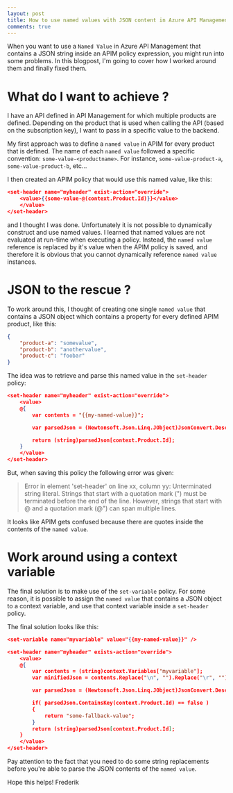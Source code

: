 ```yaml
---
layout: post
title: How to use named values with JSON content in Azure API Management Policies
comments: true
---
```


When you want to use a `Named Value` in Azure API Management that contains a JSON string inside an APIM policy expression, you might run into some problems.
In this blogpost, I'm going to cover how I worked around them and finally fixed them.

# What do I want to achieve ?

I have an API defined in API Management for which multiple products are defined.  Depending on the product that is used when calling the API (based on the subscription key), I want to pass in a specific value to the backend.

My first approach was to define a `named value` in APIM for every product that is defined.  The name of each `named value` followed a specific convention: `some-value-<productname>`.  For instance, `some-value-product-a`, `some-value-product-b`, etc...

I then created an APIM policy that would use this named value, like this:

```json
<set-header name="myheader" exist-action="override">
    <value>{{some-value-@(context.Product.Id)}}</value>    
    </value>
</set-header>
```

and I thought I was done.  Unfortunately it is not possible to dynamically construct and use named values.  I learned that named values are not evaluated at run-time when executing a policy.  Instead, the `named value` reference is replaced by it's value when the APIM policy is saved, and therefore it is obvious that you cannot dynamically reference `named value` instances.

# JSON to the rescue ?

To work around this, I thought of creating one single `named value` that contains a JSON object which contains a property for every defined APIM product, like this:

```json
{
    "product-a": "somevalue",
    "product-b": "anothervalue",
    "product-c": "foobar"
}
```

The idea was to retrieve and parse this named value in the `set-header` policy:

```json
<set-header name="myheader" exist-action="override">
    <value>
    @{
        var contents = "{{my-named-value}}";

        var parsedJson = (Newtonsoft.Json.Linq.JObject)JsonConvert.DeserializeObject(contents);

        return (string)parsedJson[context.Product.Id];
    }
    </value>
</set-header>
```

But, when saving this policy the following error was given:

> Error in element 'set-header' on line xx, column yy: Unterminated string literal. Strings that start with a quotation mark (") must be terminated before the end of the line. However, strings that start with @ and a quotation mark (@") can span multiple lines.

It looks like APIM gets confused because there are quotes inside the contents of the `named value`.

# Work around using a context variable

The final solution is to make use of the `set-variable` policy.  For some reason, it is possible to assign the `named value` that contains a JSON object to a context variable, and use that context variable inside a `set-header` policy.

The final solution looks like this:

```json
<set-variable name="myvariable" value="{{my-named-value}}" />

<set-header name="myheader" exists-action="override">
    <value>
    @{
        var contents = (string)context.Variables["myvariable"];
        var minifiedJson = contents.Replace("\n", "").Replace("\r", "").Replace("\\", "");

        var parsedJson = (Newtonsoft.Json.Linq.JObject)JsonConvert.DeserializeObject(minifiedJson);

        if( parsedJson.ContainsKey(context.Product.Id) == false )
        {
            return "some-fallback-value";
        }
        return (string)parsedJson[context.Product.Id];
    }
    </value>
</set-header>
```

Pay attention to the fact that you need to do some string replacements before you're able to parse the JSON contents of the `named value`.

Hope this helps!
Frederik